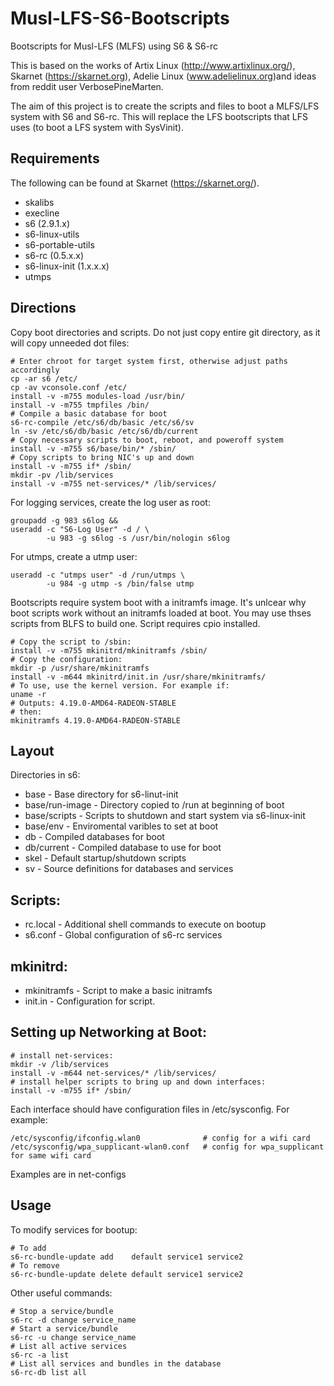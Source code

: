 # Musl-LFS-S6-Bootscripts
Bootscripts for Musl-LFS (MLFS) using S6 & S6-rc

This is based on the works of Artix Linux (http://www.artixlinux.org/), Skarnet (https://skarnet.org), Adelie Linux (www.adelielinux.org)and ideas from reddit user VerbosePineMarten.

The aim of this project is to create the scripts and files to boot a MLFS/LFS system with S6 and S6-rc. This will replace the LFS bootscripts that LFS uses (to boot a LFS system with SysVinit).

## Requirements

The following can be found at Skarnet (https://skarnet.org/).
  * skalibs
  * execline
  * s6 (2.9.1.x)
  * s6-linux-utils
  * s6-portable-utils
  * s6-rc (0.5.x.x)
  * s6-linux-init (1.x.x.x)
  * utmps

## Directions

Copy boot directories and scripts. Do not just copy entire git directory, as it will copy unneeded dot files:
```
# Enter chroot for target system first, otherwise adjust paths accordingly
cp -ar s6 /etc/
cp -av vconsole.conf /etc/
install -v -m755 modules-load /usr/bin/
install -v -m755 tmpfiles /bin/
# Compile a basic database for boot
s6-rc-compile /etc/s6/db/basic /etc/s6/sv 
ln -sv /etc/s6/db/basic /etc/s6/db/current
# Copy necessary scripts to boot, reboot, and poweroff system
install -v -m755 s6/base/bin/* /sbin/
# Copy scripts to bring NIC's up and down
install -v -m755 if* /sbin/
mkdir -pv /lib/services
install -v -m755 net-services/* /lib/services/
```

For logging services, create the log user as root:
```
groupadd -g 983 s6log &&
useradd -c "S6-Log User" -d / \
        -u 983 -g s6log -s /usr/bin/nologin s6log
```
For utmps, create a utmp user:
```
useradd -c "utmps user" -d /run/utmps \
        -u 984 -g utmp -s /bin/false utmp
```


Bootscripts require system boot with a initramfs image. It's unlcear why boot scripts work without an initramfs loaded at boot. You may use thses scripts from BLFS to build one. Script requires cpio installed.
```
# Copy the script to /sbin:
install -v -m755 mkinitrd/mkinitramfs /sbin/
# Copy the configuration:
mkdir -p /usr/share/mkinitramfs 
install -v -m644 mkinitrd/init.in /usr/share/mkinitramfs/ 
# To use, use the kernel version. For example if:
uname -r
# Outputs: 4.19.0-AMD64-RADEON-STABLE
# then:
mkinitramfs 4.19.0-AMD64-RADEON-STABLE

```

## Layout

Directories in s6:
  * base - Base directory for s6-linut-init
  * base/run-image - Directory copied to /run at beginning of boot
  * base/scripts - Scripts to shutdown and start system via s6-linux-init
  * base/env - Enviromental varibles to set at boot
  * db - Compiled databases for boot
  * db/current - Compiled database to use for boot
  * skel - Default startup/shutdown scripts
  * sv - Source definitions for databases and services

## Scripts:
  * rc.local - Additional shell commands to execute on bootup
  * s6.conf - Global configuration of s6-rc services

## mkinitrd:
  * mkinitramfs - Script to make a basic initramfs
  * init.in - Configuration for script.

## Setting up Networking at Boot:
```
# install net-services:
mkdir -v /lib/services
install -v -m644 net-services/* /lib/services/
# install helper scripts to bring up and down interfaces:
install -v -m755 if* /sbin/
```
Each interface should have configuration files in /etc/sysconfig. For example:
```
/etc/sysconfig/ifconfig.wlan0              # config for a wifi card
/etc/sysconfig/wpa_supplicant-wlan0.conf   # config for wpa_supplicant for same wifi card
```

Examples are in net-configs

## Usage
To modify services for bootup:
```
# To add
s6-rc-bundle-update add    default service1 service2
# To remove
s6-rc-bundle-update delete default service1 service2
```

Other useful commands:
```
# Stop a service/bundle
s6-rc -d change service_name
# Start a service/bundle
s6-rc -u change service_name
# List all active services
s6-rc -a list
# List all services and bundles in the database
s6-rc-db list all
```
